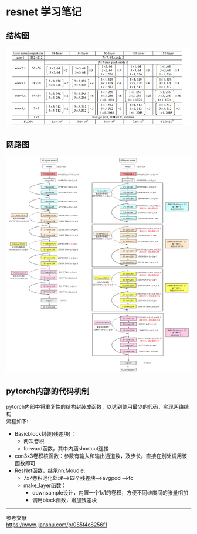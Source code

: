 # resnet 学习笔记
## 结构图  

![avator](./img/resnet结构图.jpg)
## 网路图  

![avator](./img/resnet18&resnet50.svg)  

## pytorch内部的代码机制

pytorch内部中将重复性的结构封装成函数，以达到使用最少的代码，实现网络结构<br/>
流程如下:<br/>
   * Basicblock封装(残差块)：<br/>
        * 两次卷积
        * forward函数，其中内涵shortcut连接
   * con3x3卷积核函数：参数有输入和输出通道数，及步长。直接在别处调用该函数即可
   * ResNet函数，继承nn.Moudle:
        * 7x7卷积池化处理-->四个残差块-->avgpool-->fc
        * make_layer函数：
            * downsample设计，内置一个1x1的卷积，方便不同维度间的张量相加
            * 调用block函数，增加残差块
            
***
参考文献<br/>
<https://www.jianshu.com/p/085f4c8256f1>          
      

​    
